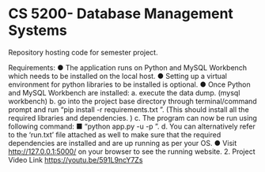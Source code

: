 # CS 5200- Database Management Systems
Repository hosting code for semester project.

Requirements:
● The application runs on Python and MySQL Workbench which needs to be installed on the local host.
● Setting up a virtual environment for python libraries to be installed is optional.
● Once Python and MySQL Workbench are installed:
a. execute the data dump. (mysql workbench)
b. go into the project base directory through terminal/command prompt and run “pip
install -r requirements.txt ”. (This should install all the required libraries and
dependencies. )
c. The program can now be run using following command:
■ “python app.py -u <MySQLusername> -p <MySQL password>”.
d. You can alternatively refer to the ‘run.txt’ file attached as well to make sure that
the required dependencies are installed and are up running as per your OS. ● Visit http://127.0.0.1:5000/ on your browser to see the running website.
2. Project Video Link
https://youtu.be/591L9ncY7Zs
